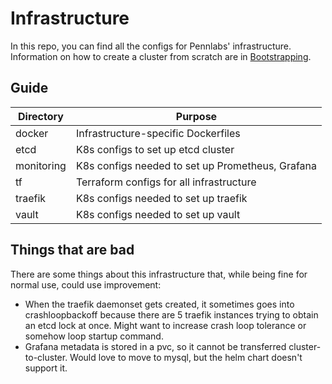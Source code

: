 # Infrastructure

In this repo, you can find all the configs for Pennlabs' infrastructure. Information on how to create a cluster from scratch are in [Bootstrapping](/BOOTSTRAPPING.md).

## Guide

| Directory  | Purpose                                          |
|------------|--------------------------------------------------|
| docker     | Infrastructure-specific Dockerfiles              |
| etcd       | K8s configs to set up etcd cluster               |
| monitoring | K8s configs needed to set up Prometheus, Grafana |
| tf         | Terraform configs for all infrastructure         |
| traefik    | K8s configs needed to set up traefik             |
| vault      | K8s configs needed to set up vault               |

## Things that are bad

There are some things about this infrastructure that, while being fine for normal use, could use improvement:

- When the traefik daemonset gets created, it sometimes goes into crashloopbackoff because there are 5 traefik instances trying to obtain an etcd lock at once. Might want to increase crash loop tolerance or somehow loop startup command.
- Grafana metadata is stored in a pvc, so it cannot be transferred cluster-to-cluster. Would love to move to mysql, but the helm chart doesn't support it.
